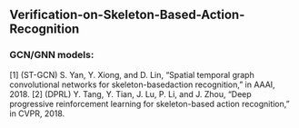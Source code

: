 ## Verification-on-Skeleton-Based-Action-Recognition




### GCN/GNN models:


[1] (ST-GCN) S. Yan, Y. Xiong, and D. Lin, “Spatial temporal graph convolutional networks for skeleton-basedaction recognition,” in AAAI, 2018.
[2] (DPRL) Y. Tang, Y. Tian, J. Lu, P. Li, and J. Zhou, “Deep progressive reinforcement learning for skeleton-based action recognition,” in CVPR, 2018.
